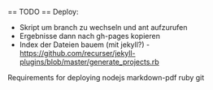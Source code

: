 
== TODO ==
Deploy:
* Skript um branch zu wechseln und ant aufzurufen
* Ergebnisse dann nach gh-pages kopieren
* Index der Dateien bauem (mit jekyll?) - https://github.com/recurser/jekyll-plugins/blob/master/generate_projects.rb


Requirements for deploying
nodejs
markdown-pdf
ruby
git
